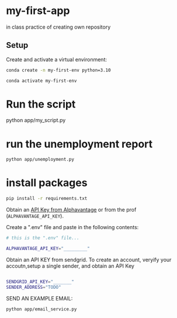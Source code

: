 # my-first-app
in class practice of creating own repository

## Setup

Create and activate a virtual environment:

```sh
conda create -n my-first-env python=3.10

conda activate my-first-env
```

# Run the script
python app/my_script.py


# run the unemployment report
``` sh
python app/unemployment.py
```



# install packages
```sh
pip install -r requirements.txt
```


Obtain an [API Key from Alphavantage](https://www.alphavantage.co/support/#api-key) or from the prof (`ALPHAVANTAGE_API_KEY`).

Create a ".env" file and paste in the following contents:

```sh
# this is the ".env" file...

ALPHAVANTAGE_API_KEY="_________"
```

Obtain an API KEY from sendgrid. To create an account, veryify your accoutn,setup a single sender, and obtain an API Key



```sh

SENDGRID_API_KEY="_______"
SENDER_ADDRESS="TODO"

```




SEND AN EXAMPLE EMAIL:

```sh
python app/email_service.py

```